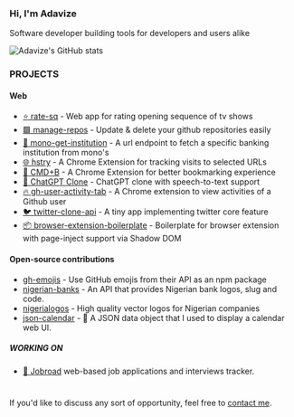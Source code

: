 
### Hi, I'm Adavize

Software developer building tools for developers and users alike

![Adavize's GitHub stats](https://github-readme-stats.vercel.app/api?username=ize-302&show_icons=true&count_private=true&theme=swift)


### PROJECTS

#### Web
- [⭐ rate-sq](https://github.com/ize-302/rate-sq) - Web app for rating opening sequence of tv shows
- [🟩 manage-repos](https://github.com/ize-302/manage-repos) - Update & delete your github repositories easily
- [🏦 mono-get-institution](https://github.com/ize-302/mono-get-institution) - A url endpoint to fetch a specific banking institution from mono's
- [🌐 hstry](https://github.com/ize-302/hstry) - A Chrome Extension for tracking visits to selected URLs
- [🔖 CMD+B](https://cmdb.ize-302.dev) - A Chrome Extension for better bookmarking experience
- [🤖 ChatGPT Clone](https://github.com/ize-302/openai-playground-clone) - ChatGPT clone with speech-to-text support
- [🔥 gh-user-activity-tab](https://github.com/ize-302/gh-user-activity-tab) - A Chrome extension to view activities of a Github user
- [🐦 twitter-clone-api](https://github.com/ize-302/twitter-clone-api) - A tiny app implementing twitter core feature
- [📦 browser-extension-boilerplate](https://github.com/ize-302/browser-extension-boilerplate) - Boilerplate for browser extension with page-inject support via Shadow DOM

#### Open-source contributions
- [gh-emojis](https://github.com/privatenumber/gh-emojis) - Use GitHub emojis from their API as an npm package
- [nigerian-banks](https://github.com/ichtrojan/nigerian-banks) - An API that provides Nigerian bank logos, slug and code.
- [nigerialogos](https://github.com/PaystackHQ/nigerialogos) - High quality vector logos for Nigerian companies
- [json-calendar](https://github.com/rxgx/json-calendar) - 📆 A JSON data object that I used to display a calendar web UI.

##### WORKING ON
- [💼 Jobroad](https://jobraod.co) web-based job applications and interviews tracker.

#
If you'd like to discuss any sort of opportunity, feel free to [contact me](mailto:adavizeozorku@gmail.com).

